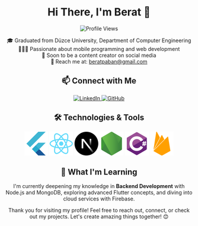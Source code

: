 <h1 align="center">Hi There, I'm Berat 👋</h1>

<p align="center">
  <img src="https://komarev.com/ghpvc/?username=beratpaban&label=Profile%20Views&color=0e75b6&style=flat" alt="Profile Views" />
</p>

<p align="center">
  🎓 Graduated from Düzce University, Department of Computer Engineering <br>
  🧑🏻‍💻 Passionate about mobile programming and web development <br>
  📱 Soon to be a content creator on social media <br>
  📧 Reach me at: <a href="mailto:beratpaban@gmail.com">beratpaban@gmail.com</a>
</p>

<h2 align="center">📫 Connect with Me</h2>
<p align="center">
  <a href="https://www.linkedin.com/in/beratpaban" target="_blank">
    <img alt="LinkedIn" src="https://img.shields.io/badge/LinkedIn-0077B5?style=for-the-badge&logo=linkedin&logoColor=white" />
  </a>
  <a href="https://github.com/beratpaban" target="_blank">
    <img alt="GitHub" src="https://img.shields.io/badge/GitHub-333333?style=for-the-badge&logo=github&logoColor=white" />
  </a>
</p>

<h2 align="center">🛠 Technologies & Tools</h2>
<p align="center">
  <img alt="Flutter" src="https://raw.githubusercontent.com/devicons/devicon/master/icons/flutter/flutter-original.svg" width="64" height="64"/>
  <img alt="ReactJS" src="https://raw.githubusercontent.com/devicons/devicon/ca28c779441053191ff11710fe24a9e6c23690d6/icons/react/react-original.svg" width="64" height="64"/> 
  <img alt="NextJS" src="https://raw.githubusercontent.com/devicons/devicon/ca28c779441053191ff11710fe24a9e6c23690d6/icons/nextjs/nextjs-original.svg" width="64" height="64"/> 
  <img alt="NodeJS" src="https://raw.githubusercontent.com/devicons/devicon/1119b9f84c0290e0f0b38982099a2bd027a48bf1/icons/nodejs/nodejs-original.svg" width="64" height="64"/>
  <img alt="C#" src="https://raw.githubusercontent.com/devicons/devicon/1119b9f84c0290e0f0b38982099a2bd027a48bf1/icons/csharp/csharp-original.svg" width="64" height="64"/>
  <img alt="Firebase" src="https://raw.githubusercontent.com/devicons/devicon/1119b9f84c0290e0f0b38982099a2bd027a48bf1/icons/firebase/firebase-plain.svg" width="64" height="64"/>
</p>
<h2 align="center">🌱 What I'm Learning</h2>
<p align="center">
  I'm currently deepening my knowledge in <b>Backend Development</b> with Node.js and MongoDB, exploring advanced Flutter concepts, and diving into cloud services with Firebase.
</p>

<p align="center">
  Thank you for visiting my profile! Feel free to reach out, connect, or check out my projects. Let's create amazing things together! 😊
</p>
